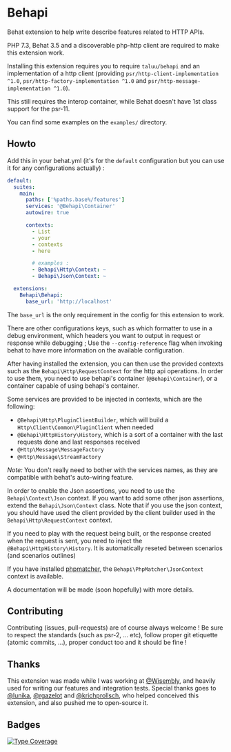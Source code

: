 Behapi
======
Behat extension to help write describe features related to HTTP APIs.

PHP 7.3, Behat 3.5 and a discoverable php-http client are required to make
this extension work.

Installing this extension requires you to require `taluu/behapi` and an
implementation of a http client (providing
`psr/http-client-implementation ^1.0`,
`psr/http-factory-implementation ^1.0` and
`psr/http-message-implementation ^1.0`).

This still requires the interop container, while Behat doesn't have 1st class
support for the psr-11.

You can find some examples on the `examples/` directory.

Howto
-----
Add this in your behat.yml (it's for the `default` configuration but you can
use it for any configurations actually) :

```yaml
default:
  suites:
    main:
      paths: ['%paths.base%/features']
      services: '@Behapi\Container'
      autowire: true

      contexts:
        - List
        - your
        - contexts
        - here

        # examples :
        - Behapi\Http\Context: ~
        - Behapi\Json\Context: ~

  extensions:
    Behapi\Behapi:
      base_url: 'http://localhost'
```

The `base_url` is the only requirement in the config for this extension to work.

There are other configurations keys, such as which formatter to use in a debug
environment, which headers you want to output in request or response while
debugging ; Use the `--config-reference` flag when invoking behat to have more
information on the available configuration.

After having installed the extension, you can then use the provided contexts
such as the `Behapi\Http\RequestContext` for the http api operations. In order
to use them, you need to use behapi's container (`@Behapi\Container`), or a
container capable of using behapi's container.

Some services are provided to be injected in contexts, which are the following:

- `@Behapi\Http\PluginClientBuilder`, which will build a
  `Http\Client\Common\PluginClient` when needed
- `@Behapi\HttpHistory\History`, which is a sort of a container with the last
  requests done and last responses received
- `@Http\Message\MessageFactory`
- `@Http\Message\StreamFactory`

*Note:* You don't really need to bother with the services names, as they are
compatible with behat's auto-wiring feature.

In order to enable the Json assertions, you need to use the
`Behapi\Context\Json` context. If you want to add some other json assertions,
extend the `Behapi\Json\Context` class. Note that if you use the json context,
you should have used the client provided by the client builder used in the
`Behapi\Http\RequestContext` context.

If you need to play with the request being built, or the response created when
the request is sent, you need to inject the `@Behapi\HttpHistory\History`. It is
automatically reseted between scenarios (and scenarios outlines)

If you have installed [phpmatcher](https://github.com/coduo/php-matcher/), the
`Behapi\PhpMatcher\JsonContext` context is available.

A documentation will be made (soon hopefully) with more details.

Contributing
------------
Contributing (issues, pull-requests) are of course always welcome ! Be sure to
respect the standards (such as psr-2, ... etc), follow proper git etiquette
(atomic commits, ...), proper conduct too and it should be fine !

Thanks
------
This extension was made while I was working at
[@Wisembly](https://github.com/Wisembly), and heavily used for writing our
features and integration tests. Special thanks goes to
[@lunika](https://github.com/lunika), [@rgazelot](https://github.com/rgazelot)
and [@krichprollsch](https://github.com/krichprollsch), who helped conceived
this extension, and also pushed me to open-source it.

Badges
------
[![Type Coverage](https://shepherd.dev/github/Taluu/Behapi/coverage.svg)](https://shepherd.dev/github/Taluu/Behapi)
